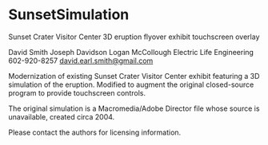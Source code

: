 # SunsetSimulation
Sunset Crater Visitor Center 3D eruption flyover exhibit touchscreen overlay

David Smith
Joseph Davidson
Logan McCollough
Electric Life Engineering
602-920-8257
david.earl.smith@gmail.com

Modernization of existing Sunset Crater Visitor Center
exhibit featuring a 3D simulation of the eruption.
Modified to augment the original closed-source program
to provide touchscreen controls.

The original simulation is a Macromedia/Adobe Director
file whose source is unavailable, created circa 2004.

Please contact the authors for licensing information.
